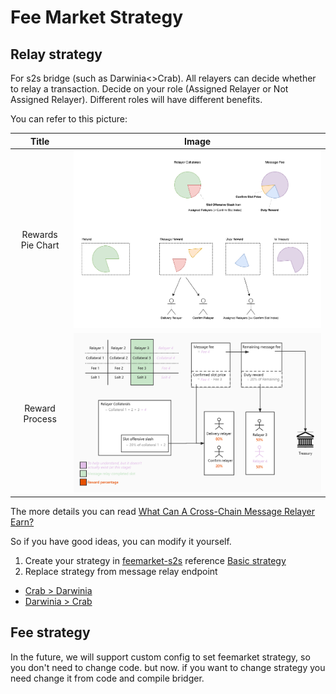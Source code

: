 Fee Market Strategy
===

## Relay strategy

For s2s bridge (such as Darwinia<>Crab). All relayers can decide whether to
relay a transaction. Decide on your role (Assigned Relayer or Not Assigned
Relayer). Different roles will have different benefits.

You can refer to this picture:

|       Title       |                                      Image                                       |
|:-----------------:|:--------------------------------------------------------------------------------:|
| Rewards Pie Chart | ![Fee market rewards strategy v2](./assets/fee-market-rewards-strategy-v2-1.png) |
|  Reward Process   | ![Fee market rewards strategy v2](./assets/fee-market-rewards-strategy-v2-2.png) |

The more details you can
read [What Can A Cross-Chain Message Relayer Earn?](https://medium.com/darwinianetwork/what-can-a-cross-chain-message-relayer-get-ffb683b689cb)

So if you have good ideas, you can modify it yourself.

1. Create your strategy
   in [feemarket-s2s](../assistants/feemarket-s2s/src/relay)
   reference [Basic strategy](../assistants/feemarket-s2s/src/relay/basic.rs)
2. Replace strategy from message relay endpoint
  - [Crab > Darwinia](../bridges/darwinia-crab/bridge/src/service/message/crab_to_darwinia.rs#L100)
  - [Darwinia > Crab](../bridges/darwinia-crab/bridge/src/service/message/darwinia_to_crab.rs#L100)

## Fee strategy

In the future, we will support custom config to set feemarket strategy, so you
don't need to change code. but now. if you want to change strategy you need
change it from code and compile bridger.


